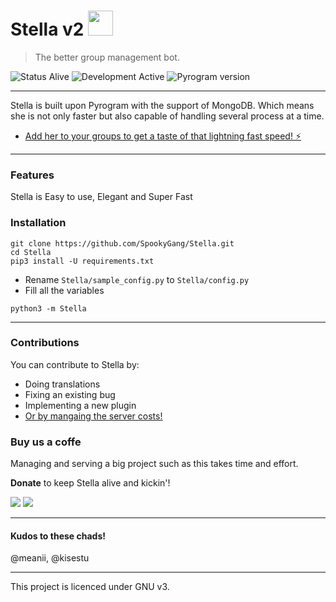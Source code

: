 # Stella v2 <img src="https://cdn.discordapp.com/attachments/772889968838049802/845189008342777896/IMG_20210521_120844_190.jpg" width="40" height="40"> 
> The better group management bot.

![Status Alive](https://img.shields.io/badge/Status-Alive-green.svg "Status Alive")
![Development Active](https://img.shields.io/badge/Development-Active-green.svg "Develoment Active")
![Pyrogram version](https://img.shields.io/badge/Pyrogram_version-Latest-orange.svg "Pyrogram version")
<hr>
<p>Stella is built upon Pyrogram with the support of MongoDB. Which means she is not only faster but also capable of handling several process at a time.</p>

- [Add her to your groups to get a taste of that lightning fast speed! ⚡](https://t.me/MissStella_bot?startgroup=botstart)
<hr>

### Features

<p>Stella is Easy to use, Elegant and Super Fast</p>

### Installation

```
git clone https://github.com/SpookyGang/Stella.git
cd Stella
pip3 install -U requirements.txt
```
- Rename `Stella/sample_config.py` to `Stella/config.py`
- Fill all the variables
```
python3 -m Stella
```

<hr>

### Contributions

<p>You can contribute to Stella by:</p>

- Doing translations
- Fixing an existing bug
- Implementing a new plugin
- [Or by mangaing the server costs!](#donation)

### Buy us a coffe <a name ="donation"></a>
<p>Managing and serving a big project such as this takes time and effort.</p> 

**Donate** to keep Stella alive and kickin'!
  
<a href=""><img src="https://img.shields.io/badge/Bitcoin-000000?style=for-the-badge&logo=bitcoin&logoColor=white"></a>
<a href=""><img src="https://img.shields.io/badge/Paytm-00457C?style=for-the-badge&logo=paytm&logoColor=white"></a>
  
 <hr>
  
#### Kudos to these chads!

@meanii, @kisestu

<hr>
<p>This project is licenced under GNU v3.</p>
